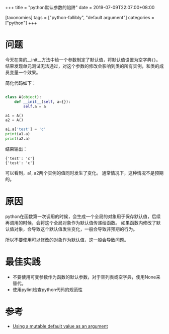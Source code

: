 
+++
title = "python默认参数的陷阱"
date = 2019-07-09T22:07:00+08:00

[taxonomies]
tags = ["python-fallibly", "default argument"]
categories = ["python"]
+++

# 问题

今天在类的__init__方法中给一个参数制定了默认值，将默认值设置为空字典`{}`。
结果发现单元测试无法通过，对这个参数的修改会影响到类的所有实例，和类的成员变量一个效果。

简化代码如下：

```python

class A(object):
    def __init__(self, a={}):
        self.a = a

a1 = A()
a2 = A()

a1.a['test'] = 'c'
print(a1.a)
print(a2.a)
```

结果输出：

```
{'test': 'c'}
{'test': 'c'}
```

可以看到，a1, a2两个实例的值同时发生了变化。
通常情况下，这种情况不是预期的。

# 原因

python在函数第一次调用的时候，会生成一个全局的对象用于保存默认值，后续再调用的时候，会将这个全局对象作为默认值传递给函数。
如果函数内修改了默认值对象，会导致这个默认值发生变化，一般会导致非预期的行为。

所以不要使用可以修改的对象作为默认值，这一般会导致问题。

# 最佳实践

* 不要使用可变参数作为函数的默认参数，对于空列表或空字典，使用None来替代。
* 使用pylint检查python代码的规范性

# 参考

* [Using a mutable default value as an argument](https://docs.quantifiedcode.com/python-anti-patterns/correctness/mutable_default_value_as_argument.html)
